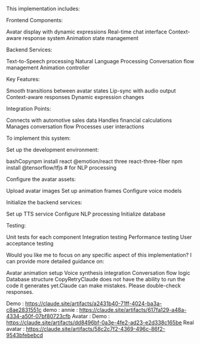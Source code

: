 This implementation includes:

Frontend Components:


Avatar display with dynamic expressions
Real-time chat interface
Context-aware response system
Animation state management


Backend Services:


Text-to-Speech processing
Natural Language Processing
Conversation flow management
Animation controller


Key Features:


Smooth transitions between avatar states
Lip-sync with audio output
Context-aware responses
Dynamic expression changes


Integration Points:


Connects with automotive sales data
Handles financial calculations
Manages conversation flow
Processes user interactions

To implement this system:

Set up the development environment:

bashCopynpm install react @emotion/react three react-three-fiber
npm install @tensorflow/tfjs # for NLP processing

Configure the avatar assets:


Upload avatar images
Set up animation frames
Configure voice models


Initialize the backend services:


Set up TTS service
Configure NLP processing
Initialize database


Testing:


Unit tests for each component
Integration testing
Performance testing
User acceptance testing

Would you like me to focus on any specific aspect of this implementation? I can provide more detailed guidance on:

Avatar animation setup
Voice synthesis integration
Conversation flow logic
Database structure
 CopyRetryClaude does not have the ability to run the code it generates yet.Claude can make mistakes. Please double-check responses.


 Demo : https://claude.site/artifacts/a2431b40-71ff-4024-ba3a-c8ae2831551c
 demo : annie : https://claude.site/artifacts/617fa129-a48a-4334-a50f-07bf80723cfb
 Avatar : Demo : https://claude.site/artifacts/dd8496bf-0a3e-4fe2-ad23-e2d338c165be
 Real avatar : https://claude.site/artifacts/58c2c7f2-4369-496c-86f2-9543bfebebcd
 
